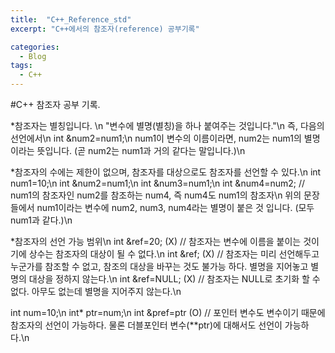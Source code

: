 ```yaml
---
title:  "C++_Reference_std"
excerpt: "C++에서의 참조자(reference) 공부기록"

categories:
  - Blog
tags:
  - C++
---
```


#C++ 참조자 공부 기록.

*참조자는 별칭입니다. \n
  "변수에 별명(별칭)을 하나 붙여주는 것입니다."\n
  즉, 다음의 선언에서\n
  int &num2=num1;\n
  num1이 변수의 이름이라면, num2는 num1의 별명이라는 뜻입니다. (곧 num2는 num1과 거의 같다는 말입니다.)\n

*참조자의 수에는 제한이 없으며, 참조자를 대상으로도 참조자를 선언할 수 있다.\n
  int num1=10;\n
  int &num2=num1;\n
  int &num3=num1;\n
  int &num4=num2;    // num1의 참조자인 num2를 참조하는 num4, 즉 num4도 num1의 참조자\n
  위의 문장들에서 num1이라는 변수에 num2, num3, num4라는 별명이 붙은 것 입니다. (모두 num1과 같다.)\n

*참조자의 선언 가능 범위\n
  int &ref=20;   (X) // 참조자는 변수에 이름을 붙이는 것이기에 상수는 참조자의 대상이 될 수 없다.\n
  int &ref;      (X) // 참조자는 미리 선언해두고 누군가를 참조할 수 없고, 참조의 대상을 바꾸는 것도 불가능 하다. 별명을 지어놓고 별명의 대상을 정하지 않는다.\n
  int &ref=NULL; (X) // 참조자는 NULL로 초기화 할 수 없다. 아무도 없는데 별명을 지어주지 않는다.\n
  
  int num=10;\n
  int* ptr=num;\n
  int &pref=ptr  (O) // 포인터 변수도 변수이기 때문에 참조자의 선언이 가능하다. 물론 더블포인터 변수(**ptr)에 대해서도 선언이 가능하다.\n
